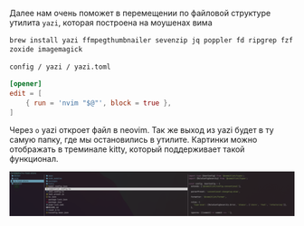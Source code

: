 
Далее нам очень поможет в перемещении по файловой структуре утилита `yazi`, которая построена на моушенах вима

```
brew install yazi ffmpegthumbnailer sevenzip jq poppler fd ripgrep fzf zoxide imagemagick
```

`config / yazi / yazi.toml`
```toml
[opener]
edit = [
	{ run = 'nvim "$@"', block = true },
]
```

Через `o` yazi откроет файл в neovim. 
Так же выход из yazi будет в ту самую папку, где мы остановились в утилите.
Картинки можно отображать в треминале kitty, который поддерживает такой функционал.

![](_png/d89510ddc08e645eeaab68a8f10e6c48.png)
